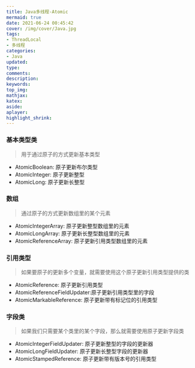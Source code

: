 ```yaml
---
title: Java多线程-Atomic
mermaid: true
date: 2021-06-24 00:45:42
cover: /img/cover/Java.jpg
tags:
- ThreadLocal
- 多线程
categories:
- Java
updated:
type:
comments:
description:
keywords:
top_img:
mathjax:
katex:
aside:
aplayer:
highlight_shrink:
---
```


### 基本类型类

> 用于通过原子的方式更新基本类型

* AtomicBoolean: 原子更新布尔类型
* AtomicInteger: 原子更新整型
* AtomicLong: 原子更新长整型

### 数组

> 通过原子的方式更新数组里的某个元素

* AtomicIntegerArray: 原子更新整型数组里的元素
* AtomicLongArray: 原子更新长整型数组里的元素
* AtomicReferenceArray: 原子更新引用类型数组里的元素

### 引用类型

> 如果要原子的更新多个变量，就需要使用这个原子更新引用类型提供的类

* AtomicReference: 原子更新引用类型
* AtomicReferenceFieldUpdater:原子更新引用类型里的字段
* AtomicMarkableReference: 原子更新带有标记位的引用类型

### 字段类

> 如果我们只需要某个类里的某个字段，那么就需要使用原子更新字段类

* AtomicIntegerFieldUpdater: 原子更新整型的字段的更新器
* AtomicLongFieldUpdater: 原子更新长整型字段的更新器
* AtomicStampedReference: 原子更新带有版本号的引用类型
